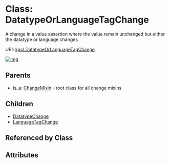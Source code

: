 
# Class: DatatypeOrLanguageTagChange


A change in a value assertion where the value remain unchanged but either the datatype or language changes

URI: [kgcl:DatatypeOrLanguageTagChange](http://w3id.org/kgcl/DatatypeOrLanguageTagChange)


[![img](https://yuml.me/diagram/nofunky;dir:TB/class/[LanguageTagChange],[DatatypeOrLanguageTagChange]^-[LanguageTagChange],[DatatypeOrLanguageTagChange]^-[DatatypeChange],[ChangeMixin]^-[DatatypeOrLanguageTagChange],[DatatypeChange],[ChangeMixin])](https://yuml.me/diagram/nofunky;dir:TB/class/[LanguageTagChange],[DatatypeOrLanguageTagChange]^-[LanguageTagChange],[DatatypeOrLanguageTagChange]^-[DatatypeChange],[ChangeMixin]^-[DatatypeOrLanguageTagChange],[DatatypeChange],[ChangeMixin])

## Parents

 *  is_a: [ChangeMixin](ChangeMixin.md) - root class for all change mixins

## Children

 * [DatatypeChange](DatatypeChange.md)
 * [LanguageTagChange](LanguageTagChange.md)

## Referenced by Class


## Attributes

